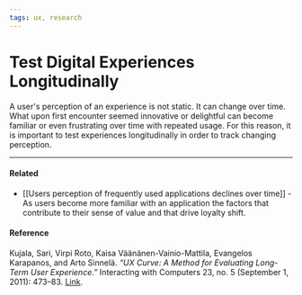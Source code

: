 ```yaml
---
tags: ux, research
---
```


# Test Digital Experiences Longitudinally

A user's perception of an experience is not static. It can change over time.
What upon first encounter seemed innovative or delightful can become familiar or
even frustrating over time with repeated usage. For this reason, it is important
to test experiences longitudinally in order to track changing perception.

---

#### Related

- [[Users perception of frequently used applications declines over time]] - As
  users become more familiar with an application the factors that contribute to
  their sense of value and that drive loyalty shift.

#### Reference

Kujala, Sari, Virpi Roto, Kaisa Väänänen-Vainio-Mattila, Evangelos Karapanos,
and Arto Sinnelä. _“UX Curve: A Method for Evaluating Long-Term User
Experience.”_ Interacting with Computers 23, no. 5 (September 1, 2011): 473–83.
[Link](https://doi.org/10.1016/j.intcom.2011.06.005).
